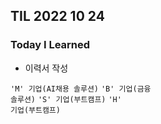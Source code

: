 ## TIL 2022 10 24

### Today I Learned

- 이력서 작성

<code>'M' 기업(AI채용 솔루션)</code> <code>'B' 기업(금융 솔루션)</code> <code>'S' 기업(부트캠프)</code> <code>'H' 기업(부트캠프)</code>
